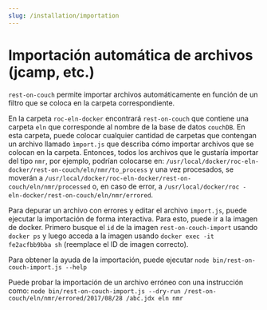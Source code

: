 ```yaml
---
slug: /installation/importation
---
```


# Importación automática de archivos (jcamp, etc.)

`rest-on-couch` permite importar archivos automáticamente en función de un filtro que se coloca en la carpeta correspondiente.

En la carpeta `roc-eln-docker` encontrará `rest-on-couch` que contiene una carpeta `eln` que corresponde al nombre de la base de datos `couchDB`. En esta carpeta, puede colocar cualquier cantidad de carpetas que contengan un archivo llamado `ìmport.js` que describa cómo importar archivos que se colocan en la carpeta. Entonces, todos los archivos que le gustaría importar del tipo `nmr`, por ejemplo, podrían colocarse en: `/usr/local/docker/roc-eln-docker/rest-on-couch/eln/nmr/to_process` y una vez procesados, se moverán a `/usr/local/docker/roc-eln-docker/rest-on-couch/eln/nmr/processed` o, en caso de error, a `/usr/local/docker/roc -eln-docker/rest-on-couch/eln/nmr/errored`.

Para depurar un archivo con errores y editar el archivo `import.js`, puede ejecutar la importación de forma interactiva. Para esto, puede ir a la imagen de docker. Primero busque el `id` de la imagen `rest-on-couch-import` usando `docker ps` y luego acceda a la imagen usando `docker exec -it fe2acfbb9bba sh` (reemplace el ID de imagen correcto).

Para obtener la ayuda de la importación, puede ejecutar `node bin/rest-on-couch-import.js --help`

Puede probar la importación de un archivo erróneo con una instrucción como: `node bin/rest-on-couch-import.js --dry-run /rest-on-couch/eln/nmr/errored/2017/08/28 /abc.jdx eln nmr`
